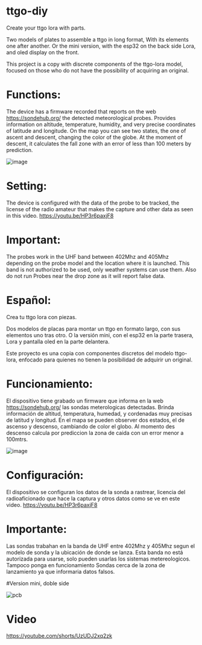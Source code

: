 # ttgo-diy
Create your ttgo lora with parts.

Two models of plates to assemble a ttgo in long format, With its elements one after another.
Or the mini version, with the esp32 on the back side Lora, and oled display on the front.

This project is a copy with discrete components of the ttgo-lora model, focused on those who do not have the possibility of acquiring an original.

# Functions:
The device has a firmware recorded that reports on the web https://sondehub.org/ the detected meteorological probes. Provides information on altitude, temperature, humidity, and very precise coordinates of latitude and longitude.
On the map you can see two states, the one of ascent and descent, changing the color of the globe. At the moment of descent, it calculates the fall zone with an error of less than 100 meters by prediction.

![image](https://user-images.githubusercontent.com/100592663/235674420-163f5969-a0d4-40b0-904b-3ea78a7bb011.png)

# Setting:
The device is configured with the data of the probe to be tracked, the license of the radio amateur that makes the capture and other data as seen in this video. https://youtu.be/HP3r6paxjF8

# Important:
The probes work in the UHF band between 402Mhz and 405Mhz depending on the probe model and the location where it is launched. This band is not authorized to be used, only weather systems can use them.
Also do not run Probes near the drop zone as it will report false data.


# Español:

Crea tu ttgo lora con piezas.

Dos modelos de placas para montar un ttgo en formato largo, con sus elementos uno tras otro.
O la versión mini, con el esp32 en la parte trasera, Lora y pantalla oled en la parte delantera.

Este proyecto es una copia con componentes discretos del modelo ttgo-lora, enfocado para quienes no tienen la posibilidad de adquirir un original.

# Funcionamiento:
El dispositivo tiene grabado un firmware que informa en la web https://sondehub.org/ las sondas meterologicas detectadas. Brinda información de altitud, temperatura, humedad, y cordenadas muy precisas de latitud y longitud.
En el mapa se pueden observer dos estados, el de ascenso y descenso, cambiando de color el globo. Al momento des descenso calcula por prediccion la zona de caida con un error menor a 100mtrs.

![image](https://user-images.githubusercontent.com/100592663/235674420-163f5969-a0d4-40b0-904b-3ea78a7bb011.png)

# Configuración:
El dispositivo se configuran los datos de la sonda a rastrear, licencia del radioaficionado que hace la captura y otros datos como se ve en este video. https://youtu.be/HP3r6paxjF8

# Importante:
Las sondas trabahan en la banda de UHF entre 402Mhz y 405Mhz segun el modelo de sonda y la ubicación de donde se lanza. Esta banda no está autorizada para usarse, solo pueden usarlas los sistemas metereologicos.
Tampoco ponga en funcionamiento Sondas cerca de la zona de lanzamiento ya que informaria datos falsos.


#Version mini, doble side

![pcb](https://user-images.githubusercontent.com/100592663/221630061-26c77171-9630-4d0a-a9fe-9d4487af65e8.png)


# Video
https://youtube.com/shorts/UzUDJ2xq2zk
